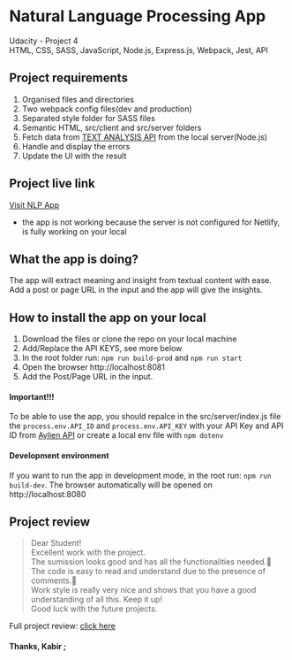 # Natural Language Processing App

Udacity - Project 4<br>
HTML, CSS, SASS, JavaScript, Node.js, Express.js, Webpack, Jest, API

## Project requirements

1. Organised files and directories
2. Two webpack config files(dev and production)
3. Separated style folder for SASS files
4. Semantic HTML, src/client and src/server folders
5. Fetch data from [TEXT ANALYSIS API](https://aylien.com/text-api/) from the local server(Node.js)
6. Handle and display the errors
7. Update the UI with the result

## Project live link

[Visit NLP App](https://nlp-app.netlify.com/)<br>

- the app is not working because the server is not configured for Netlify, is fully working on your local

## What the app is doing?

The app will extract meaning and insight from textual content with ease.
Add a post or page URL in the input and the app will give the insights.

## How to install the app on your local

1. Download the files or clone the repo on your local machine
2. Add/Replace the API KEYS, see more below
3. In the root folder run: `npm run build-prod` and `npm run start`
4. Open the browser http://localhost:8081
5. Add the Post/Page URL in the input.

#### Important!!!

To be able to use the app, you should repalce in the src/server/index.js file the `process.env.API_ID` and `process.env.API_KEY` with your API Key and API ID from [Aylien API](https://aylien.com/text-api/) or create a local env file with `npm dotenv`

#### Development environment

If you want to run the app in development mode, in the root run: `npm run build-dev`.
The browser automatically will be opened on http://localhost:8080

## Project review

> Dear Student!<br>
> Excellent work with the project.<br>
> The sumission looks good and has all the functionalities needed.:clap:<br>
> The code is easy to read and understand due to the presence of comments.:tada:<br>
> Work style is really very nice and shows that you have a good understanding of all this. Keep it up!<br>
> Good luck with the future projects.

Full project review: [click here](https://drive.google.com/open?id=1XEAh5QoYRcj_YSwHvraXP4I52vwNsXdg)

#### Thanks, Kabir ;
